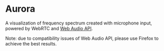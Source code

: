 # Aurora

A visualization of frequency spectrum created with microphone input, powered by WebRTC and [Web Audio API](https://developer.mozilla.org/en-US/docs/Web/API/Web_Audio_API).

Note: due to compatibility issues of Web Audio API, please use Firefox to achieve the best results.
